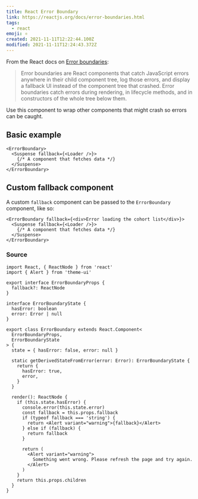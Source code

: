 ```yaml
---
title: React Error Boundary
link: https://reactjs.org/docs/error-boundaries.html
tags:
  - react
emoji: ⚛
created: 2021-11-11T12:22:44.100Z
modified: 2021-11-11T12:24:43.372Z
---
```


From the React docs on [Error boundaries](https://reactjs.org/docs/error-boundaries.html):

> Error boundaries are React components that catch JavaScript errors anywhere in their child component tree, log those errors, and display a fallback UI instead of the component tree that crashed. Error boundaries catch errors during rendering, in lifecycle methods, and in constructors of the whole tree below them.

Use this component to wrap other components that might crash so errors can be caught.

## Basic example

```tsx
<ErrorBoundary>
  <Suspense fallback={<Loader />}>
    {/* A component that fetches data */}
  </Suspense>
</ErrorBoundary>
```

## Custom fallback component

A custom `fallback` component can be passed to the `ErrorBoundary` component, like so:

```tsx
<ErrorBoundary fallback={<div>Error loading the cohort list</div>}>
  <Suspense fallback={<Loader />}>
    {/* A component that fetches data */}
  </Suspense>
</ErrorBoundary>
```

### Source

```tsx
import React, { ReactNode } from 'react'
import { Alert } from 'theme-ui'

export interface ErrorBoundaryProps {
  fallback?: ReactNode
}

interface ErrorBoundaryState {
  hasError: boolean
  error: Error | null
}

export class ErrorBoundary extends React.Component<
  ErrorBoundaryProps,
  ErrorBoundaryState
> {
  state = { hasError: false, error: null }

  static getDerivedStateFromError(error: Error): ErrorBoundaryState {
    return {
      hasError: true,
      error,
    }
  }

  render(): ReactNode {
    if (this.state.hasError) {
      console.error(this.state.error)
      const fallback = this.props.fallback
      if (typeof fallback === 'string') {
        return <Alert variant="warning">{fallback}</Alert>
      } else if (fallback) {
        return fallback
      }

      return (
        <Alert variant="warning">
          Something went wrong. Please refresh the page and try again.
        </Alert>
      )
    }
    return this.props.children
  }
}
```
